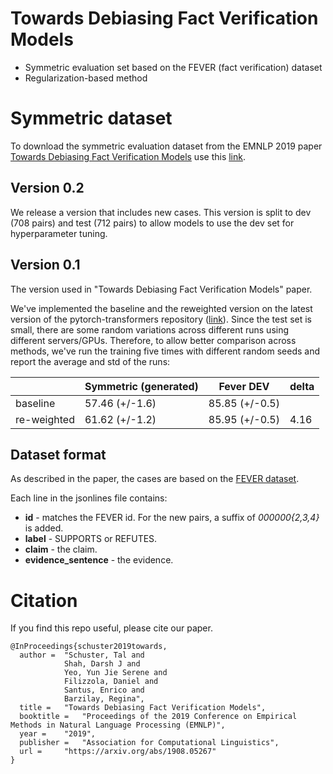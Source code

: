 # Towards Debiasing Fact Verification Models
- Symmetric evaluation set based on the FEVER (fact verification) dataset
- Regularization-based method

# Symmetric dataset 
To download the symmetric evaluation dataset from the EMNLP 2019 paper [Towards Debiasing Fact Verification Models](https://arxiv.org/abs/1908.05267) use this [link](https://raw.githubusercontent.com/TalSchuster/FeverSymmetric/master/symmetric_v0.1/fever_symmetric_generated.jsonl).

## Version 0.2
We release a version that includes new cases. This version is split to dev (708 pairs) and test (712 pairs) to allow models to use the dev set for hyperparameter tuning. 

## Version 0.1
The version used in "Towards Debiasing Fact Verification Models" paper.

We've implemented the baseline and the reweighted version on the latest version of the pytorch-transformers repository ([link](https://github.com/TalSchuster/pytorch-transformers)). Since the test set is small, there are some random variations across different runs using different servers/GPUs. Therefore, to allow better comparison across methods, we've run the training five times with different random seeds and report the average and std of the runs:

|             | Symmetric (generated) | Fever DEV      | delta |
|-------------|-----------------------|----------------|-------|
| baseline    | 57.46 (+/-1.6)        | 85.85 (+/-0.5) |       |
| re-weighted | 61.62 (+/-1.2)        | 85.95 (+/-0.5) | 4.16  |

## Dataset format
As described in the paper, the cases are based on the [FEVER dataset](http://fever.ai/resources.html).

Each line in the jsonlines file contains:
* **id** - matches the FEVER id. For the new pairs, a suffix of *000000{2,3,4}* is added.
* **label** - SUPPORTS or REFUTES.
* **claim** - the claim.
* **evidence_sentence** - the evidence.

# Citation

If you find this repo useful, please cite our paper.

```
@InProceedings{schuster2019towards,
  author = 	"Schuster, Tal and
  			Shah, Darsh J and
  			Yeo, Yun Jie Serene and
  			Filizzola, Daniel and
  			Santus, Enrico and
  			Barzilay, Regina", 			
  title = 	"Towards Debiasing Fact Verification Models",
  booktitle = 	"Proceedings of the 2019 Conference on Empirical Methods in Natural Language Processing (EMNLP)",
  year = 	"2019",
  publisher = 	"Association for Computational Linguistics",
  url = 	"https://arxiv.org/abs/1908.05267"
}
```
